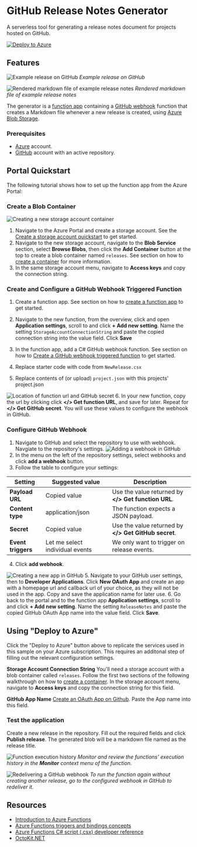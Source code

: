 # GitHub Release Notes Generator
A serverless tool for generating a release notes document for projects hosted on GitHub.

[![Deploy to Azure](https://azuredeploy.net/deploybutton.png)](https://azuredeploy.net/?repository=https://github.com/Azure-Samples/functions-dotnet-github-release-notes)

## Features

![Example release on GitHub](images/exp_release.png)
_Example release on GitHub_

![Rendered markdown file of example release notes](images/renderednotes.png)
_Rendered markdown file of example release notes_

The generator is a [function app](https://docs.microsoft.com/en-us/azure/azure-functions/functions-overview?WT.mc_id=demo-functions-jasmineg) containing a [GitHub webhook](https://docs.microsoft.com/en-us/azure/azure-functions/functions-create-github-webhook-triggered-function?WT.mc_id=demo-functions-jasmineg) function that creates a Markdown file whenever a new release is created, using [Azure Blob Storage](https://azure.microsoft.com/en-us/services/storage/blobs?WT.mc_id=demo-functions-jasmineg).

### Prerequisites

- [Azure](https://azure.microsoft.com/en-us/free?WT.mc_id=demo-functions-jasmineg) account.
- [GitHub](https://github.com/join) account with an active repository.

## Portal Quickstart

The following tutorial shows how to set up the function app from the Azure Portal:

### Create a Blob Container

![Creating a new storage account container](images/newcontainer.png)

1. Navigate to the Azure Portal and create a storage account. See the [Create a storage account quickstart](https://docs.microsoft.com/en-us/azure/storage/common/storage-quickstart-create-account?tabs=portal#create-a-general-purpose-storage-account?WT.mc_id=demo-functions-jasmineg) to get started. 
2. Navigate to the new storage account, navigate to the **Blob Service** section, select **Browse Blobs**, then click the **Add Container** button at the top to create a blob container named `releases`. See section on how to [create a container](https://docs.microsoft.com/en-us/azure/storage/blobs/storage-quickstart-blobs-portal#create-a-container?WT.mc_id=demo-functions-jasmineg) for more information.
3. In the same storage account menu, navigate to **Access keys** and copy the connection string.

### Create and Configure a GitHub Webhook Triggered Function
1. Create a function app. See section on how to [create a function app](https://docs.microsoft.com/en-us/azure/azure-functions/functions-create-first-azure-function#create-a-function-app?WT.mc_id=demo-functions-jasmineg) to get started.
2. Navigate to the new function, from the overview, click and open **Application settings**, scroll to and click **+ Add new setting**. Name the setting `StorageAccountConnectionString` and paste the copied connection string into the value field. Click **Save**
3. In the function app, add a C# GitHub webhook function. See section on how to [Create a GitHub webhook triggered function](https://docs.microsoft.com/en-us/azure/azure-functions/functions-create-github-webhook-triggered-function#create-a-github-webhook-triggered-function?WT.mc_id=demo-functions-jasmineg) to get started.

4. Replace starter code with code from `NewRelease.csx`
5. Replace contents of (or upload) `project.json` with this projects' project.json

![Location of function url and GitHub secret](images/functionurl.png)
6. In your new function, copy the url by clicking click **</> Get function URL**, and save for later. Repeat for **</> Get GitHub secret**. You will use these values to configure the webhook in GitHub.

### Configure GitHub Webhook
1. Navigate to GitHub and select the repository to use with webhook. Navgiate to the repository's settings.
![Adding a webhook in GitHub](images/addgithubwebhook.png)
2. In the menu on the left of the repository settings, select webhooks and click **add a webhook** button.
3. Follow the table to configure your settings:

| Setting | Suggested value | Description |
|---|---|---|
| **Payload URL** | Copied value | Use the value returned by  **</> Get function URL**. |
| **Content type** | application/json | The function expects a JSON payload. |
| **Secret**   | Copied value | Use the value returned by  **</> Get GitHub secret**. |
| **Event triggers** | Let me select individual events | We only want to trigger on release events.  |

4. Click **add webhook**.

![Creating a new app in GitHub](images/newghapplication.png)
5. Navigate to your GitHub user settings, then to **Developer Applications**. Click **New OAuth App** and create an app with a homepage url and callback url of your choice, as they will not be used in the app. Copy and save the application name for later use.
6. Go back to the portal and to the function app **Application settings**, scroll to and click **+ Add new setting**. Name the setting `ReleaseNotes` and paste the copied GitHub OAuth App name into the value field. Click **Save**.

## Using "Deploy to Azure"
Click the "Deploy to Azure" button above to replicate the services used in this sample on your Azure subscription. This requires an additonal step of filling out the relevant configuration settings.

**Storage Account Connection String** You'll need a storage account with a blob container called `releases`. Follow the first two sections of the following walkthrough on how to [create a container](https://docs.microsoft.com/en-us/azure/storage/blobs/storage-quickstart-blobs-portal?WT.mc_id=demo-functions-jasmineg). In the storage account menu, navigate to **Access keys** and copy the connection string for this field.

**GitHub App Name** [Create an OAuth App on Github](https://developer.github.com/apps/building-oauth-apps/creating-an-oauth-app/). Paste the App name into this field.

### Test the application

Create a new release in the repository. Fill out the required fields and click **Publish release**. The generated blob will be a markdown file named as the release title.

![Function execution history](images/monitorfunction.png)
_Monitor and review the functions' execution history in the **Monitor** context menu of the function._

![Redelivering a GitHub webhook](images/redeliverwebhook.png)
_To run the function again without creating another release, go to the configured webhook in GitHub to redeliver it._

## Resources
- [Introduction to Azure Functions](https://docs.microsoft.com/en-us/azure/azure-functions/functions-overview?WT.mc_id=demo-functions-jasmineg)
- [Azure Functions triggers and bindings concepts](https://docs.microsoft.com/en-us/azure/azure-functions/functions-triggers-bindings?WT.mc_id=demo-functions-jasmineg)
- [Azure Functions C# script (.csx) developer reference](https://docs.microsoft.com/en-us/azure/azure-functions/functions-reference-csharp?WT.mc_id=demo-functions-jasmineg)
- [OctoKit.NET](https://octokit.github.io/)
